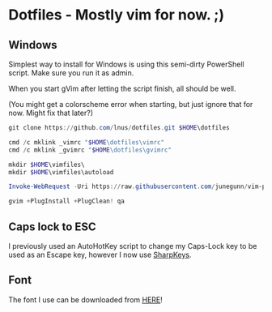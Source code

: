 # Dotfiles - Mostly vim for now. ;)

## Windows

Simplest way to install for Windows is using this semi-dirty PowerShell script. Make sure you run it as admin.

When you start gVim after letting the script finish, all should be well. 

(You might get a colorscheme error when starting, but just ignore that for now. Might fix that later?)

```powershell
git clone https://github.com/lnus/dotfiles.git $HOME\dotfiles

cmd /c mklink _vimrc "$HOME\dotfiles\vimrc"
cmd /c mklink _gvimrc "$HOME\dotfiles\gvimrc"

mkdir $HOME\vimfiles\
mkdir $HOME\vimfiles\autoload

Invoke-WebRequest -Uri https://raw.githubusercontent.com/junegunn/vim-plug/master/plug.vim -OutFile "$HOME\vimfiles\autoload\plug.vim"

gvim +PlugInstall +PlugClean! qa
```

## Caps lock to ESC

I previously used an AutoHotKey script to change my Caps-Lock key to be used as an Escape key, however I now use [SharpKeys](https://github.com/randyrants/sharpkeys).

## Font

The font I use can be downloaded from [HERE](https://github.com/sgolovine/PlexNerdfont)!
